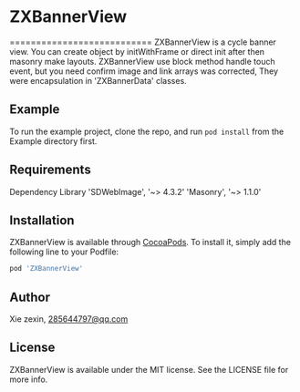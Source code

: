 # ZXBannerView
===========================
ZXBannerView is a cycle banner view. You can create object by initWithFrame or direct init after then masonry make layouts. ZXBannerView use block method handle touch event, but you need confirm image and link arrays was corrected,  They were encapsulation in 'ZXBannerData' classes.

## Example

To run the example project, clone the repo, and run `pod install` from the Example directory first.

## Requirements
Dependency Library
    'SDWebImage', '~> 4.3.2'
    'Masonry', '~> 1.1.0'

## Installation

ZXBannerView is available through [CocoaPods](http://cocoapods.org). To install
it, simply add the following line to your Podfile:

```ruby
pod 'ZXBannerView'
```

## Author

Xie zexin, 285644797@qq.com

## License

ZXBannerView is available under the MIT license. See the LICENSE file for more info.
